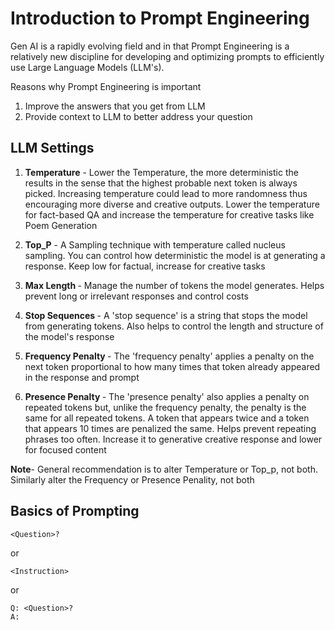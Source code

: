 
# Introduction to Prompt Engineering

Gen AI is a rapidly evolving field and in that Prompt Engineering is a relatively new discipline for developing and optimizing prompts to efficiently use Large Language Models (LLM's). 

Reasons why Prompt Engineering is important

  1. Improve the answers that you get from LLM
  2. Provide context to LLM to better address your question

## LLM Settings

  1. <b>Temperature</b> - Lower the Temperature, the more deterministic the results in the sense that the highest probable next token is always picked. Increasing temperature could lead to more randomness thus encouraging more diverse and creative outputs. Lower the temperature for fact-based QA and increase the temperature for creative tasks like Poem Generation
  2. <b>Top_P</b> - A Sampling technique with temperature called nucleus sampling. You can control how deterministic the model is at generating a response. Keep low for factual, increase for creative tasks

  3. <b>Max Length </b> - Manage the number of tokens the model generates. Helps prevent long or irrelevant responses and control costs
  4. <b>Stop Sequences </b>- A 'stop sequence' is a string that stops the model from generating tokens. Also helps to control the length and structure of the model's response
  5. <b>Frequency Penalty </b> - The 'frequency penalty' applies a penalty on the next token proportional to how many times that token already appeared in the response and prompt
  6. <b>Presence Penalty </b>- The 'presence penalty' also applies a penalty on repeated tokens but, unlike the frequency penalty, the penalty is the same for all repeated tokens. A token that appears twice and a token that appears 10 times are penalized the same. Helps prevent repeating phrases too often. Increase it to generative creative response and lower for focused content

**Note**- General recommendation is to alter Temperature or Top_p, not both. Similarly alter the Frequency or Presence Penality, not both


## Basics of Prompting

`<Question>?`

or

```
<Instruction>
```

or

```
Q: <Question>?
A:
```
